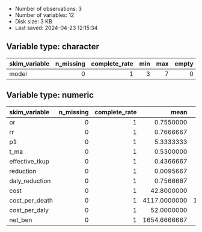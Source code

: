 
- Number of observations: 3
- Number of variables: 12
- Disk size: 3 KB
- Last saved: 2024-04-23 12:15:34


## Variable type: character
|skim_variable | n_missing| complete_rate| min| max| empty| n_unique| whitespace|
|:-------------|---------:|-------------:|---:|---:|-----:|--------:|----------:|
|model         |         0|             1|   3|   7|     0|        3|          0|

## Variable type: numeric
|skim_variable  | n_missing| complete_rate|         mean|           sd|       p0|        p25|      p50|        p75|     p100|hist  |
|:--------------|---------:|-------------:|------------:|------------:|--------:|----------:|--------:|----------:|--------:|:-----|
|or             |         0|             1|    0.7550000|    0.0000000|    0.755|    0.75500| 7.55e-01|    0.75500|    0.755|▁▁▇▁▁ |
|rr             |         0|             1|    0.7666667|    0.0057735|    0.760|    0.76500| 7.70e-01|    0.77000|    0.770|▃▁▁▁▇ |
|p1             |         0|             1|    5.3333333|    1.5044379|    3.900|    4.55000| 5.20e+00|    6.05000|    6.900|▇▁▇▁▇ |
|t_ma           |         0|             1|    0.5300000|    0.0000000|    0.530|    0.53000| 5.30e-01|    0.53000|    0.530|▁▁▇▁▁ |
|effective_tkup |         0|             1|    0.4366667|    0.2250185|    0.260|    0.31000| 3.60e-01|    0.52500|    0.690|▇▇▁▁▇ |
|reduction      |         0|             1|    0.0095667|    0.0031565|    0.006|    0.00835| 1.07e-02|    0.01135|    0.012|▇▁▁▇▇ |
|daly_reduction |         0|             1|    0.7566667|    0.2532456|    0.470|    0.66000| 8.50e-01|    0.90000|    0.950|▇▁▁▇▇ |
|cost           |         0|             1|   42.8000000|   26.1260406|   12.700|   34.40000| 5.61e+01|   57.85000|   59.600|▃▁▁▁▇ |
|cost_per_death |         0|             1| 4117.0000000| 1731.0392832| 2125.000| 3547.50000| 4.97e+03| 5113.00000| 5256.000|▃▁▁▁▇ |
|cost_per_daly  |         0|             1|   52.0000000|   21.7025344|   27.000|   45.00000| 6.30e+01|   64.50000|   66.000|▃▁▁▁▇ |
|net_ben        |         0|             1| 1654.6666667|  589.7205553| 1035.000| 1377.50000| 1.72e+03| 1964.50000| 2209.000|▇▁▇▁▇ |
